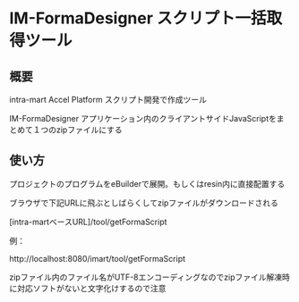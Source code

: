 # IM-FormaDesigner スクリプト一括取得ツール

## 概要
intra-mart Accel Platform スクリプト開発で作成ツール

IM-FormaDesigner アプリケーション内のクライアントサイドJavaScriptをまとめて１つのzipファイルにする

## 使い方
プロジェクトのプログラムをeBuilderで展開。もしくはresin内に直接配置する

ブラウザで下記URLに飛ぶとしばらくしてzipファイルがダウンロードされる

[intra-martベースURL]/tool/getFormaScript

例：

http://localhost:8080/imart/tool/getFormaScript

zipファイル内のファイル名がUTF-8エンコーディングなのでzipファイル解凍時に対応ソフトがないと文字化けするので注意
